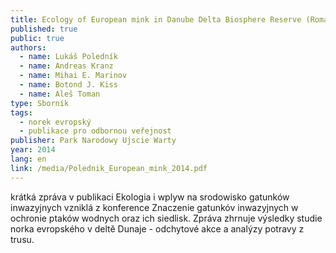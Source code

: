 ```yaml
---
title: Ecology of European mink in Danube Delta Biosphere Reserve (Romania)
published: true
public: true
authors:
  - name: Lukáš Poledník
  - name: Andreas Kranz
  - name: Mihai E. Marinov
  - name: Botond J. Kiss
  - name: Aleš Toman
type: Sborník
tags:
  - norek evropský
  - publikace pro odbornou veřejnost
publisher: Park Narodowy Ujscie Warty
year: 2014
lang: en
link: /media/Polednik_European_mink_2014.pdf
---
```

krátká zpráva v publikaci Ekologia i wplyw na srodowisko gatunków inwazyjnych vzniklá z konference Znaczenie gatunkóv inwazyjnych w ochronie ptaków wodnych oraz ich siedlisk. Zpráva zhrnuje výsledky studie norka evropského v deltě Dunaje - odchytové akce a analýzy potravy z trusu.
